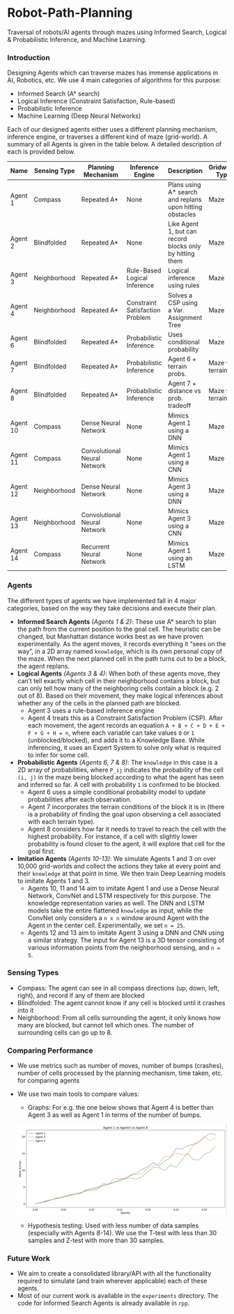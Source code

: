 # Robot-Path-Planning
Traversal of robots/AI agents through mazes using Informed Search, Logical & Probabilistic Inference, and Machine Learning.

### Introduction

Designing Agents which can traverse mazes has immense applications in AI, Robotics, etc. We use 4 main categories of algorithms for this purpose:

- Informed Search (A* search)
- Logical Inference (Constraint Satisfaction, Rule-based)
- Probabilistic Inference
- Machine Learning (Deep Neural Networks)

Each of our designed agents either uses a different planning mechanism, inference engine, or traverses a different kind of maze (grid-world). A summary of all Agents is given in the table below. A detailed description of each is provided below.

| Name | Sensing Type | Planning Mechanism | Inference Engine | Description | Gridworld Type |
| --- | --- | --- | --- | --- | --- |
| Agent 1 | Compass | Repeated A* | None | Plans using A* search and replans upon hitting obstacles | Maze |
| Agent 2 | Blindfolded | Repeated A* | None | Like Agent 1, but can record blocks only by hitting them | Maze |
| Agent 3 | Neighborhood | Repeated A* | Rule-Based Logical Inference | Logical inference using rules  | Maze |
| Agent 4 | Neighborhood | Repeated A* | Constraint Satisfaction Problem | Solves a CSP using a Var. Assignment Tree | Maze |
| Agent 6 | Blindfolded | Repeated A* | Probabilistic Inference | Uses conditional probability | Maze |
| Agent 7 | Blindfolded | Repeated A* | Probabilistic Inference | Agent 6 + terrain probs. | Maze with terrains |
| Agent 8 | Blindfolded | Repeated A* | Probabilistic Inference | Agent 7 + distance vs prob. tradeoff | Maze with terrains |
| Agent 10 | Compass | Dense Neural Network | None | Mimics Agent 1 using a DNN | Maze |
| Agent 11 | Compass | Convolutional Neural Network | None | Mimics Agent 1 using a CNN | Maze |
| Agent 12 | Neighborhood | Dense Neural Network | None | Mimics Agent 3 using a DNN | Maze |
| Agent 13 | Neighborhood | Convolutional Neural Network | None | Mimics Agent 3 using a CNN | Maze |
| Agent 14 | Compass | Recurrent Neural Network | None | Mimics Agent 1 using an LSTM | Maze |

### Agents

The different types of agents we have implemented fall in 4 major categories, based on the way they take decisions and execute their plan.

- **Informed Search Agents** *(Agents 1 & 2)*: These use A* search to plan the path from the current position to the goal cell. The heuristic can be changed, but Manhattan distance works best as we have proven experimentally. As the agent moves, it records everything it “sees on the way”, in a 2D array named `knowledge`, which is its own personal copy of the maze. When the next planned cell in the path turns out to be a block, the agent replans.
- **Logical Agents** *(Agents 3 & 4)*: When both of these agents move, they can’t tell exactly which cell in their neighborhood contains a block, but can only tell how many of the neighboring cells contain a block (e.g. 2 out of 8). Based on their movement, they make logical inferences about whether any of the cells in the planned path are blocked.
    - Agent 3 uses a rule-based inference engine
    - Agent 4 treats this as a Constraint Satisfaction Problem (CSP). After each movement, the agent records an equation `A + B + C + D + E + F + G + H = n`, where each variable can take values `0` or `1` (unblocked/blocked), and adds it to a Knowledge Base. While inferencing, it uses an Expert System to solve only what is required to infer for some cell.
- **Probabilistic Agents** *(Agents 6, 7 & 8)*: The `knowledge` in this case is a 2D array of probabilities, where `P_ij` indicates the probability of the cell `(i, j)` in the maze being blocked according to what the agent has seen and inferred so far. A cell with probability `1` is confirmed to be blocked.
    - Agent 6 uses a simple conditional probability model to update probabilities after each observation.
    - Agent 7 incorporates the terrain conditions of the block it is in (there is a probability of finding the goal upon observing a cell associated with each terrain type).
    - Agent 8 considers how far it needs to travel to reach the cell with the highest probability. For instance, if a cell with slightly lower probability is found closer to the agent, it will explore that cell for the goal first.
- **Imitation Agents** *(Agents 10-13)*: We simulate Agents 1 and 3 on over 10,000 grid-worlds and collect the actions they take at every point and their `knowledge` at that point in time. We then train Deep Learning models to imitate Agents 1 and 3.
    - Agents 10, 11 and 14 aim to imitate Agent 1 and use a Dense Neural Network, ConvNet and LSTM respectively for this purpose. The knowledge representation varies as well. The DNN and LSTM models take the entire flattened `knowledge` as input, while the ConvNet only considers a `n x n` window around Agent with the Agent in the center cell. Experimentally, we set `n = 25`.
    - Agents 12 and 13 aim to imitate Agent 3 using a DNN and CNN using a similar strategy. The input for Agent 13 is a 3D tensor consisting of various information points from the neighborhood sensing, and `n = 5`.

### Sensing Types

- Compass:  The agent can see in all compass directions (up, down, left, right), and record if any of them are blocked
- Blindfolded: The agent cannot know if any cell is blocked until it crashes into it
- Neighborhood: From all cells surrounding the agent, it only knows how many are blocked, but cannot tell which ones. The number of surrounding cells can go up to 8.

### Comparing Performance

- We use metrics such as number of moves, number of bumps (crashes), number of cells processed by the planning mechanism, time taken, etc. for comparing agents
- We use two main tools to compare values:
    - Graphs: For e.g. the one below shows that Agent 4 is better than Agent 3 as well as Agent 1 in terms of the number of bumps.
    
    ![1v3v4_bumps.png](images/1v3v4_bumps.png)
    
    - Hypothesis testing: Used with less number of data samples (especially with Agents 8-14). We use the T-test with less than 30 samples and Z-test with more than 30 samples.

### Future Work

- We aim to create a consolidated library/API with all the functionality required to simulate (and train wherever applicable) each of these agents.
- Most of our current work is available in the `experiments` directory. The code for Informed Search Agents is already available in `rpp`.
